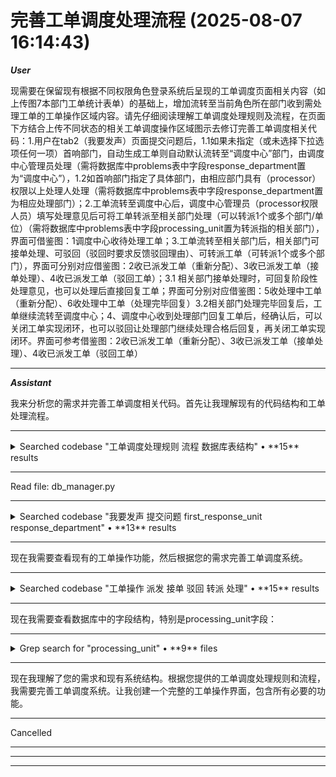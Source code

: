 <!-- Generated by SpecStory -->

# 完善工单调度处理流程 (2025-08-07 16:14:43)

_**User**_

现需要在保留现有根据不同权限角色登录系统后呈现的工单调度页面相关内容（如上传图7本部门工单统计表单）的基础上，增加流转至当前角色所在部门收到需处理工单的工单操作区域内容。请先仔细阅读理解工单调度处理规则及流程，在页面下方结合上传不同状态的相关工单调度操作区域图示去修订完善工单调度相关代码：1.用户在tab2（我要发声）页面提交问题后，1.1如果未指定（或未选择下拉选项任何一项）首响部门，自动生成工单则自动默认流转至“调度中心”部门，由调度中心管理员处理（需将数据库中problems表中字段response_department置为“调度中心”），1.2如首响部门指定了具体部门，由相应部门具有（processor）权限以上处理人处理（需将数据库中problems表中字段response_department置为相应处理部门）；2.工单流转至调度中心后，调度中心管理员（processor权限人员）填写处理意见后可将工单转派至相关部门处理（可以转派1个或多个部门/单位）（需将数据库中problems表中字段processing_unit置为转派指的相关部门），界面可借鉴图：1调度中心收待处理工单；3.工单流转至相关部门后，相关部门可接单处理、可驳回（驳回时要求反馈驳回理由）、可转派工单（可转派1个或多个部门），界面可分别对应借鉴图：2收已派发工单（重新分配）、3收已派发工单（接单处理）、4收已派发工单（驳回工单）；3.1 相关部门接单处理时，可回复阶段性处理意见，也可以处理后直接回复工单；界面可分别对应借鉴图：5收处理中工单（重新分配）、6收处理中工单（处理完毕回复）3.2相关部门处理完毕回复后，工单继续流转至调度中心；4、调度中心收到处理部门回复工单后，经确认后，可以关闭工单实现闭环，也可以驳回让处理部门继续处理合格后回复，再关闭工单实现闭环。界面可参考借鉴图：2收已派发工单（重新分配）、3收已派发工单（接单处理）、4收已派发工单（驳回工单）

---

_**Assistant**_

我来分析您的需求并完善工单调度相关代码。首先让我理解现有的代码结构和工单处理流程。


---

<details>
            <summary>Searched codebase "工单调度处理规则 流程 数据库表结构" • **15** results</summary>
        
| File | Lines |
|------|-------|
| `db_manager.py` | L234-252 |
| `db_manager.py` | L185-216 |
| `db_manager.py` | L216-234 |
| `migrate_database.py` | L125-161 |
| `数据库优化说明.md` | L1-65 |
| `工单调度系统总结.md` | L1-69 |
| `migrate_database.py` | L106-125 |
| `txt/工单调度系统总结.txt` | L1-69 |
| `migrate_database.py` | L70-106 |
| `数据库优化说明.md` | L65-124 |
| `pages/工单调度.py` | L229-271 |
| `db_manager.py` | L104-144 |
| `数据库优化说明.md` | L124-173 |
| `db_manager.py` | L252-285 |
| `txt/工单调度.txt` | L153-203 |

</details>

---

Read file: db_manager.py

---

<details>
            <summary>Searched codebase "我要发声 提交问题 first_response_unit response_department" • **13** results</summary>
        
| File | Lines |
|------|-------|
| `app.py` | L946-978 |
| `txt/app.txt` | L946-971 |
| `app.py` | L838-895 |
| `txt/app.txt` | L841-896 |
| `txt/app.txt` | L896-925 |
| `数据库优化说明.md` | L1-65 |
| `migrate_database.py` | L70-106 |
| `app.py` | L895-924 |
| `txt/db_manager.txt` | L344-360 |
| `db_manager.py` | L535-550 |
| `migrate_database.py` | L29-70 |
| `db_manager.py` | L430-463 |
| `db_manager.py` | L522-535 |

</details>

---

现在我需要查看现有的工单操作功能，然后根据您的需求完善工单调度系统。


---

<details>
            <summary>Searched codebase "工单操作 派发 接单 驳回 转派 处理" • **15** results</summary>
        
| File | Lines |
|------|-------|
| `txt/工单调度.txt` | L758-798 |
| `txt/工单调度.txt` | L153-203 |
| `txt/工单调度.txt` | L370-407 |
| `pages/工单调度.py` | L229-271 |
| `工单调度系统总结.md` | L1-69 |
| `pages/工单调度 - 副本.py` | L755-796 |
| `txt/工单调度系统总结.txt` | L1-69 |
| `txt/工单调度.txt` | L258-302 |
| `pages/工单调度 - 副本.py` | L368-404 |
| `txt/工单调度.txt` | L638-686 |
| `txt/工单调度.txt` | L407-439 |
| `pages/工单调度 - 副本.py` | L175-201 |
| `pages/工单调度 - 副本.py` | L151-175 |
| `pages/工单调度 - 副本.py` | L649-693 |
| `pages/工单调度 - 副本.py` | L276-300 |

</details>

---

现在我需要查看数据库中的字段结构，特别是processing_unit字段：


---

<details>
            <summary>Grep search for "processing_unit" • **9** files</summary>
        
| File | Line | Match |
|------|------|-------|
| `file:///d%3A/Users/Rian/Streamlit_gh/txt/%E5%B7%A5%E5%8D%95%E8%B0%83%E5%BA%A6.txt` | L355 | `<p style="margin: 5px 0; color: #666;">处理部门: {problem.get('processing_unit', '未指定')}</p>` |
| `file:///d%3A/Users/Rian/Streamlit_gh/txt/%E5%B7%A5%E5%8D%95%E8%B0%83%E5%BA%A6.txt` | L384 | `problem.get('processing_unit') == user_department` |
| `file:///d%3A/Users/Rian/Streamlit_gh/txt/%E5%B7%A5%E5%8D%95%E8%B0%83%E5%BA%A6.txt` | L448 | `st.text(f"工单信息 - 处理人: {problem.get('processing_person')}, 首响部门: {problem.get('response_department')}, 处理部门: {problem.get('processing_unit')}")` |
| `file:///d%3A/Users/Rian/Streamlit_gh/txt/%E5%B7%A5%E5%8D%95%E8%B0%83%E5%BA%A6.txt` | L670 | `problem.get('processing_unit') == user_department` |
| `file:///d%3A/Users/Rian/Streamlit_gh/txt/%E5%B7%A5%E5%8D%95%E8%B0%83%E5%BA%A6.txt` | L703 | `'处理部门': problem.get('processing_unit', '未指定'),` |
| `file:///d%3A/Users/Rian/Streamlit_gh/txt/%E5%B7%A5%E5%8D%95%E8%B0%83%E5%BA%A6.txt` | L748 | `problem.get('processing_unit') == user_department` |
| `file:///d%3A/Users/Rian/Streamlit_gh/txt/db_manager.txt` | L227 | `if 'processing_unit' not in columns:` |
| `file:///d%3A/Users/Rian/Streamlit_gh/txt/db_manager.txt` | L228 | `cursor.execute('ALTER TABLE problems ADD COLUMN processing_unit TEXT')` |
| `file:///d%3A/Users/Rian/Streamlit_gh/txt/db_manager.txt` | L229 | `logger.info("添加processing_unit列")` |
| `file:///d%3A/Users/Rian/Streamlit_gh/txt/db_manager.txt` | L581 | `SET processing_person = ?, processing_unit = ?, updated_at = CURRENT_TIMESTAMP` |
| `file:///d%3A/Users/Rian/Streamlit_gh/txt/db_manager.txt` | L966 | `'processing_unit': problem['processing_unit'] if 'processing_unit' in problem.keys() else None,` |
| `file:///d%3A/Users/Rian/Streamlit_gh/txt/db_manager.txt` | L1114 | `def start_processing(self, problem_id: int, processor: str, processing_unit: str = None) -> bool:` |
| `file:///d%3A/Users/Rian/Streamlit_gh/txt/db_manager.txt` | L1129 | `processing_unit = ?,` |
| `file:///d%3A/Users/Rian/Streamlit_gh/txt/db_manager.txt` | L1133 | `''', (processor, processing_unit, current_time, problem_id))` |
| `file:///d%3A/Users/Rian/Streamlit_gh/pages/%E5%B7%A5%E5%8D%95%E8%B0%83%E5%BA%A6.py` | L246 | `problem.get('processing_unit') == user_department` |
| `file:///d%3A/Users/Rian/Streamlit_gh/pages/%E5%B7%A5%E5%8D%95%E8%B0%83%E5%BA%A6.py` | L287 | `'处理部门': problem.get('processing_unit', '-'),` |
| `file:///d%3A/Users/Rian/Streamlit_gh/pages/%E5%B7%A5%E5%8D%95%E8%B0%83%E5%BA%A6%20-%20%E5%89%AF%E6%9C%AC.py` | L355 | `<p style="margin: 5px 0; color: #666;">处理部门: {problem.get('processing_unit', '未指定')}</p>` |
| `file:///d%3A/Users/Rian/Streamlit_gh/pages/%E5%B7%A5%E5%8D%95%E8%B0%83%E5%BA%A6%20-%20%E5%89%AF%E6%9C%AC.py` | L384 | `problem.get('processing_unit') == user_department` |
| `file:///d%3A/Users/Rian/Streamlit_gh/pages/%E5%B7%A5%E5%8D%95%E8%B0%83%E5%BA%A6%20-%20%E5%89%AF%E6%9C%AC.py` | L448 | `st.text(f"工单信息 - 处理人: {problem.get('processing_person')}, 首响部门: {problem.get('response_department')}, 处理部门: {problem.get('processing_unit')}")` |
| `file:///d%3A/Users/Rian/Streamlit_gh/pages/%E5%B7%A5%E5%8D%95%E8%B0%83%E5%BA%A6%20-%20%E5%89%AF%E6%9C%AC.py` | L670 | `problem.get('processing_unit') == user_department` |
| `file:///d%3A/Users/Rian/Streamlit_gh/pages/%E5%B7%A5%E5%8D%95%E8%B0%83%E5%BA%A6%20-%20%E5%89%AF%E6%9C%AC.py` | L703 | `'处理部门': problem.get('processing_unit', '未指定'),` |
| `file:///d%3A/Users/Rian/Streamlit_gh/pages/%E5%B7%A5%E5%8D%95%E8%B0%83%E5%BA%A6%20-%20%E5%89%AF%E6%9C%AC.py` | L748 | `problem.get('processing_unit') == user_department` |
| `file:///d%3A/Users/Rian/Streamlit_gh/db_manager.py` | L321 | `if 'processing_unit' not in columns:` |
| `file:///d%3A/Users/Rian/Streamlit_gh/db_manager.py` | L322 | `cursor.execute('ALTER TABLE problems ADD COLUMN processing_unit TEXT')` |
| `file:///d%3A/Users/Rian/Streamlit_gh/db_manager.py` | L323 | `cursor.execute('INSERT OR IGNORE INTO migration_log (migration_name) VALUES (?)', ('add_processing_unit_column',))` |
| `file:///d%3A/Users/Rian/Streamlit_gh/db_manager.py` | L324 | `logger.info("添加processing_unit列")` |
| `file:///d%3A/Users/Rian/Streamlit_gh/db_manager.py` | L774 | `SET processing_person = ?, processing_unit = ?, updated_at = CURRENT_TIMESTAMP` |
| `file:///d%3A/Users/Rian/Streamlit_gh/db_manager.py` | L1159 | `'processing_unit': problem['processing_unit'] if 'processing_unit' in problem.keys() else None,` |
| `file:///d%3A/Users/Rian/Streamlit_gh/db_manager.py` | L1307 | `def start_processing(self, problem_id: int, processor: str, processing_unit: str = None) -> bool:` |
| `file:///d%3A/Users/Rian/Streamlit_gh/db_manager.py` | L1322 | `processing_unit = ?,` |
| `file:///d%3A/Users/Rian/Streamlit_gh/db_manager.py` | L1326 | `''', (processor, processing_unit, current_time, problem_id))` |
| `file:///d%3A/Users/Rian/Streamlit_gh/.specstory/history/2025-08-07_08-14-untitled.md` | L6 | `⟪ 417 characters skipped ⟫关部门处理（可以转派1个或多个部门/单位）（需将数据库中problems表中字段processing_unit置为转派指的相关部门），界面可借鉴图：1调度中心收待处理工单；3.工单流转至相关部门后，相关部门可接单处理、可驳回（驳回时要求反馈驳回理由）、可转派工单（可转派1个或多个部门），界面可分别对应借鉴图：2收已派发工单（重新分配）、3收已派发工单（接单处理）、4收已派发工单（驳回工单）；3.1 相关部门接单处理时，可回复阶段性处理意见，也可以处理后直接回复工单；界面可分别` |
| `file:///d%3A/Users/Rian/Streamlit_gh/.specstory/history/2025-08-07_04-43-%E5%88%86%E6%9E%90%E6%95%B0%E6%8D%AE%E5%BA%93%E4%B8%AD%E9%83%A8%E9%97%A8%E5%8D%95%E4%BD%8D%E5%AD%97%E6%AE%B5%E5%90%AB%E4%B9%89.md` | L100 | `| `file:///d%3A/Users/Rian/Streamlit_gh/pages/%E5%B7%A5%E5%8D%95%E8%B0%83%E5%BA%A6.py` | L246 | `problem.get('processing_unit') == user_department` |` |
| `file:///d%3A/Users/Rian/Streamlit_gh/.specstory/history/2025-08-07_04-43-%E5%88%86%E6%9E%90%E6%95%B0%E6%8D%AE%E5%BA%93%E4%B8%AD%E9%83%A8%E9%97%A8%E5%8D%95%E4%BD%8D%E5%AD%97%E6%AE%B5%E5%90%AB%E4%B9%89.md` | L103 | `| `file:///d%3A/Users/Rian/Streamlit_gh/pages/%E5%B7%A5%E5%8D%95%E8%B0%83%E5%BA%A6.py` | L287 | `'处理部门': problem.get('processing_unit', '-'),` |` |
| `file:///d%3A/Users/Rian/Streamlit_gh/.specstory/history/2025-08-07_04-43-%E5%88%86%E6%9E%90%E6%95%B0%E6%8D%AE%E5%BA%93%E4%B8%AD%E9%83%A8%E9%97%A8%E5%8D%95%E4%BD%8D%E5%AD%97%E6%AE%B5%E5%90%AB%E4%B9%89.md` | L125 | `⟪ 141 characters skipped ⟫px 0; color: #666;">处理部门: {problem.get('processing_unit', '未指定')}</p>` |` |
| `file:///d%3A/Users/Rian/Streamlit_gh/.specstory/history/2025-08-07_04-43-%E5%88%86%E6%9E%90%E6%95%B0%E6%8D%AE%E5%BA%93%E4%B8%AD%E9%83%A8%E9%97%A8%E5%8D%95%E4%BD%8D%E5%AD%97%E6%AE%B5%E5%90%AB%E4%B9%89.md` | L173 | `| `file:///d%3A/Users/Rian/Streamlit_gh/pages/%E5%B7%A5%E5%8D%95%E8%B0%83%E5%BA%A6.py` | L246 | `problem.get('processing_unit') == user_department` |` |
| `file:///d%3A/Users/Rian/Streamlit_gh/.specstory/history/2025-08-07_04-43-%E5%88%86%E6%9E%90%E6%95%B0%E6%8D%AE%E5%BA%93%E4%B8%AD%E9%83%A8%E9%97%A8%E5%8D%95%E4%BD%8D%E5%AD%97%E6%AE%B5%E5%90%AB%E4%B9%89.md` | L176 | `| `file:///d%3A/Users/Rian/Streamlit_gh/pages/%E5%B7%A5%E5%8D%95%E8%B0%83%E5%BA%A6.py` | L287 | `'处理部门': problem.get('processing_unit', '-'),` |` |
| `file:///d%3A/Users/Rian/Streamlit_gh/.specstory/history/2025-08-07_04-43-%E5%88%86%E6%9E%90%E6%95%B0%E6%8D%AE%E5%BA%93%E4%B8%AD%E9%83%A8%E9%97%A8%E5%8D%95%E4%BD%8D%E5%AD%97%E6%AE%B5%E5%90%AB%E4%B9%89.md` | L215 | `⟪ 141 characters skipped ⟫px 0; color: #666;">处理部门: {problem.get('processing_unit', '未指定')}</p>` |` |
| `file:///d%3A/Users/Rian/Streamlit_gh/.specstory/history/2025-08-07_04-43-%E5%88%86%E6%9E%90%E6%95%B0%E6%8D%AE%E5%BA%93%E4%B8%AD%E9%83%A8%E9%97%A8%E5%8D%95%E4%BD%8D%E5%AD%97%E6%AE%B5%E5%90%AB%E4%B9%89.md` | L218 | `| `file:///d%3A/Users/Rian/Streamlit_gh/pages/%E5%B7%A5%E5%8D%95%E8%B0%83%E5%BA%A6%20-%20%E5%89%AF%E6%9C%AC.py` | L384 | `problem.get('processing_unit') == user_department` |` |
| `file:///d%3A/Users/Rian/Streamlit_gh/.specstory/history/2025-08-07_04-43-%E5%88%86%E6%9E%90%E6%95%B0%E6%8D%AE%E5%BA%93%E4%B8%AD%E9%83%A8%E9%97%A8%E5%8D%95%E4%BD%8D%E5%AD%97%E6%AE%B5%E5%90%AB%E4%B9%89.md` | L220 | `⟪ 204 characters skipped ⟫onse_department')}, 处理部门: {problem.get('processing_unit')}")` |` |
| `file:///d%3A/Users/Rian/Streamlit_gh/.specstory/history/2025-08-07_04-43-%E5%88%86%E6%9E%90%E6%95%B0%E6%8D%AE%E5%BA%93%E4%B8%AD%E9%83%A8%E9%97%A8%E5%8D%95%E4%BD%8D%E5%AD%97%E6%AE%B5%E5%90%AB%E4%B9%89.md` | L234 | `| `file:///d%3A/Users/Rian/Streamlit_gh/pages/%E5%B7%A5%E5%8D%95%E8%B0%83%E5%BA%A6%20-%20%E5%89%AF%E6%9C%AC.py` | L670 | `problem.get('processing_unit') == user_department` |` |
| `file:///d%3A/Users/Rian/Streamlit_gh/.specstory/history/2025-08-07_04-43-%E5%88%86%E6%9E%90%E6%95%B0%E6%8D%AE%E5%BA%93%E4%B8%AD%E9%83%A8%E9%97%A8%E5%8D%95%E4%BD%8D%E5%AD%97%E6%AE%B5%E5%90%AB%E4%B9%89.md` | L238 | `⟪ 103 characters skipped ⟫C%AC.py` | L703 | `'处理部门': problem.get('processing_unit', '未指定'),` |` |
| `file:///d%3A/Users/Rian/Streamlit_gh/.specstory/history/2025-08-07_04-43-%E5%88%86%E6%9E%90%E6%95%B0%E6%8D%AE%E5%BA%93%E4%B8%AD%E9%83%A8%E9%97%A8%E5%8D%95%E4%BD%8D%E5%AD%97%E6%AE%B5%E5%90%AB%E4%B9%89.md` | L241 | `| `file:///d%3A/Users/Rian/Streamlit_gh/pages/%E5%B7%A5%E5%8D%95%E8%B0%83%E5%BA%A6%20-%20%E5%89%AF%E6%9C%AC.py` | L748 | `problem.get('processing_unit') == user_department` |` |
| `file:///d%3A/Users/Rian/Streamlit_gh/.specstory/history/2025-08-07_04-43-%E5%88%86%E6%9E%90%E6%95%B0%E6%8D%AE%E5%BA%93%E4%B8%AD%E9%83%A8%E9%97%A8%E5%8D%95%E4%BD%8D%E5%AD%97%E6%AE%B5%E5%90%AB%E4%B9%89.md` | L254 | `<summary>Grep search for "first_response_unit|processing_unit|response_department" • **7** files</summary>` |
| `file:///d%3A/Users/Rian/Streamlit_gh/.specstory/history/2025-08-07_04-43-%E5%88%86%E6%9E%90%E6%95%B0%E6%8D%AE%E5%BA%93%E4%B8%AD%E9%83%A8%E9%97%A8%E5%8D%95%E4%BD%8D%E5%AD%97%E6%AE%B5%E5%90%AB%E4%B9%89.md` | L260 | `| `file:///d%3A/Users/Rian/Streamlit_gh/pages/%E5%B7%A5%E5%8D%95%E8%B0%83%E5%BA%A6.py` | L246 | `problem.get('processing_unit') == user_department` |` |
| `file:///d%3A/Users/Rian/Streamlit_gh/.specstory/history/2025-08-07_04-43-%E5%88%86%E6%9E%90%E6%95%B0%E6%8D%AE%E5%BA%93%E4%B8%AD%E9%83%A8%E9%97%A8%E5%8D%95%E4%BD%8D%E5%AD%97%E6%AE%B5%E5%90%AB%E4%B9%89.md` | L261 | `| `file:///d%3A/Users/Rian/Streamlit_gh/pages/%E5%B7%A5%E5%8D%95%E8%B0%83%E5%BA%A6.py` | L287 | `'处理部门': problem.get('processing_unit', '-'),` |` |
| `file:///d%3A/Users/Rian/Streamlit_gh/.specstory/history/2025-08-07_04-43-%E5%88%86%E6%9E%90%E6%95%B0%E6%8D%AE%E5%BA%93%E4%B8%AD%E9%83%A8%E9%97%A8%E5%8D%95%E4%BD%8D%E5%AD%97%E6%AE%B5%E5%90%AB%E4%B9%89.md` | L263 | `⟪ 141 characters skipped ⟫px 0; color: #666;">处理部门: {problem.get('processing_unit', '未指定')}</p>` |` |
| `file:///d%3A/Users/Rian/Streamlit_gh/.specstory/history/2025-08-07_04-43-%E5%88%86%E6%9E%90%E6%95%B0%E6%8D%AE%E5%BA%93%E4%B8%AD%E9%83%A8%E9%97%A8%E5%8D%95%E4%BD%8D%E5%AD%97%E6%AE%B5%E5%90%AB%E4%B9%89.md` | L265 | `| `file:///d%3A/Users/Rian/Streamlit_gh/pages/%E5%B7%A5%E5%8D%95%E8%B0%83%E5%BA%A6%20-%20%E5%89%AF%E6%9C%AC.py` | L384 | `problem.get('processing_unit') == user_department` |` |
| `file:///d%3A/Users/Rian/Streamlit_gh/.specstory/history/2025-08-07_04-43-%E5%88%86%E6%9E%90%E6%95%B0%E6%8D%AE%E5%BA%93%E4%B8%AD%E9%83%A8%E9%97%A8%E5%8D%95%E4%BD%8D%E5%AD%97%E6%AE%B5%E5%90%AB%E4%B9%89.md` | L266 | `⟪ 204 characters skipped ⟫onse_department')}, 处理部门: {problem.get('processing_unit')}")` |` |
| `file:///d%3A/Users/Rian/Streamlit_gh/.specstory/history/2025-08-07_04-43-%E5%88%86%E6%9E%90%E6%95%B0%E6%8D%AE%E5%BA%93%E4%B8%AD%E9%83%A8%E9%97%A8%E5%8D%95%E4%BD%8D%E5%AD%97%E6%AE%B5%E5%90%AB%E4%B9%89.md` | L268 | `| `file:///d%3A/Users/Rian/Streamlit_gh/pages/%E5%B7%A5%E5%8D%95%E8%B0%83%E5%BA%A6%20-%20%E5%89%AF%E6%9C%AC.py` | L670 | `problem.get('processing_unit') == user_department` |` |
| `file:///d%3A/Users/Rian/Streamlit_gh/.specstory/history/2025-08-07_04-43-%E5%88%86%E6%9E%90%E6%95%B0%E6%8D%AE%E5%BA%93%E4%B8%AD%E9%83%A8%E9%97%A8%E5%8D%95%E4%BD%8D%E5%AD%97%E6%AE%B5%E5%90%AB%E4%B9%89.md` | L270 | `⟪ 103 characters skipped ⟫C%AC.py` | L703 | `'处理部门': problem.get('processing_unit', '未指定'),` |` |
| `file:///d%3A/Users/Rian/Streamlit_gh/.specstory/history/2025-08-07_04-43-%E5%88%86%E6%9E%90%E6%95%B0%E6%8D%AE%E5%BA%93%E4%B8%AD%E9%83%A8%E9%97%A8%E5%8D%95%E4%BD%8D%E5%AD%97%E6%AE%B5%E5%90%AB%E4%B9%89.md` | L272 | `| `file:///d%3A/Users/Rian/Streamlit_gh/pages/%E5%B7%A5%E5%8D%95%E8%B0%83%E5%BA%A6%20-%20%E5%89%AF%E6%9C%AC.py` | L748 | `problem.get('processing_unit') == user_department` |` |
| `file:///d%3A/Users/Rian/Streamlit_gh/.specstory/history/2025-08-07_04-43-%E5%88%86%E6%9E%90%E6%95%B0%E6%8D%AE%E5%BA%93%E4%B8%AD%E9%83%A8%E9%97%A8%E5%8D%95%E4%BD%8D%E5%AD%97%E6%AE%B5%E5%90%AB%E4%B9%89.md` | L274 | `| `file:///d%3A/Users/Rian/Streamlit_gh/db_manager.py` | L252 | `if 'processing_unit' not in columns:` |` |
| `file:///d%3A/Users/Rian/Streamlit_gh/.specstory/history/2025-08-07_04-43-%E5%88%86%E6%9E%90%E6%95%B0%E6%8D%AE%E5%BA%93%E4%B8%AD%E9%83%A8%E9%97%A8%E5%8D%95%E4%BD%8D%E5%AD%97%E6%AE%B5%E5%90%AB%E4%B9%89.md` | L275 | `| `file:///d%3A/Users/Rian/Streamlit_gh/db_manager.py` | L253 | `cursor.execute('ALTER TABLE problems ADD COLUMN processing_unit TEXT')` |` |
| `file:///d%3A/Users/Rian/Streamlit_gh/.specstory/history/2025-08-07_04-43-%E5%88%86%E6%9E%90%E6%95%B0%E6%8D%AE%E5%BA%93%E4%B8%AD%E9%83%A8%E9%97%A8%E5%8D%95%E4%BD%8D%E5%AD%97%E6%AE%B5%E5%90%AB%E4%B9%89.md` | L276 | `⟪ 113 characters skipped ⟫log (migration_name) VALUES (?)', ('add_processing_unit_column',))` |` |
| `file:///d%3A/Users/Rian/Streamlit_gh/.specstory/history/2025-08-07_04-43-%E5%88%86%E6%9E%90%E6%95%B0%E6%8D%AE%E5%BA%93%E4%B8%AD%E9%83%A8%E9%97%A8%E5%8D%95%E4%BD%8D%E5%AD%97%E6%AE%B5%E5%90%AB%E4%B9%89.md` | L277 | `| `file:///d%3A/Users/Rian/Streamlit_gh/db_manager.py` | L255 | `logger.info("添加processing_unit列")` |` |
| `file:///d%3A/Users/Rian/Streamlit_gh/.specstory/history/2025-08-07_04-43-%E5%88%86%E6%9E%90%E6%95%B0%E6%8D%AE%E5%BA%93%E4%B8%AD%E9%83%A8%E9%97%A8%E5%8D%95%E4%BD%8D%E5%AD%97%E6%AE%B5%E5%90%AB%E4%B9%89.md` | L281 | `| `file:///d%3A/Users/Rian/Streamlit_gh/db_manager.py` | L611 | `SET processing_person = ?, processing_unit = ?, updated_at = CURRENT_TIMESTAMP` |` |
| `file:///d%3A/Users/Rian/Streamlit_gh/.specstory/history/2025-08-07_04-43-%E5%88%86%E6%9E%90%E6%95%B0%E6%8D%AE%E5%BA%93%E4%B8%AD%E9%83%A8%E9%97%A8%E5%8D%95%E4%BD%8D%E5%AD%97%E6%AE%B5%E5%90%AB%E4%B9%89.md` | L286 | `| `file:///d%3A/Users/Rian/Streamlit_gh/db_manager.py` | L996 | `'processing_unit': problem['processing_unit'] if 'processing_unit' in problem.keys() else None,` |` |
| `file:///d%3A/Users/Rian/Streamlit_gh/.specstory/history/2025-08-07_04-43-%E5%88%86%E6%9E%90%E6%95%B0%E6%8D%AE%E5%BA%93%E4%B8%AD%E9%83%A8%E9%97%A8%E5%8D%95%E4%BD%8D%E5%AD%97%E6%AE%B5%E5%90%AB%E4%B9%89.md` | L287 | `| `file:///d%3A/Users/Rian/Streamlit_gh/db_manager.py` | L1144 | `def start_processing(self, problem_id: int, processor: str, processing_unit: str = None) -> bool:` |` |
| `file:///d%3A/Users/Rian/Streamlit_gh/.specstory/history/2025-08-07_04-43-%E5%88%86%E6%9E%90%E6%95%B0%E6%8D%AE%E5%BA%93%E4%B8%AD%E9%83%A8%E9%97%A8%E5%8D%95%E4%BD%8D%E5%AD%97%E6%AE%B5%E5%90%AB%E4%B9%89.md` | L288 | `| `file:///d%3A/Users/Rian/Streamlit_gh/db_manager.py` | L1159 | `processing_unit = ?,` |` |
| `file:///d%3A/Users/Rian/Streamlit_gh/.specstory/history/2025-08-07_04-43-%E5%88%86%E6%9E%90%E6%95%B0%E6%8D%AE%E5%BA%93%E4%B8%AD%E9%83%A8%E9%97%A8%E5%8D%95%E4%BD%8D%E5%AD%97%E6%AE%B5%E5%90%AB%E4%B9%89.md` | L289 | `| `file:///d%3A/Users/Rian/Streamlit_gh/db_manager.py` | L1163 | `''', (processor, processing_unit, current_time, problem_id))` |` |
| `file:///d%3A/Users/Rian/Streamlit_gh/.specstory/history/2025-08-07_04-43-%E5%88%86%E6%9E%90%E6%95%B0%E6%8D%AE%E5%BA%93%E4%B8%AD%E9%83%A8%E9%97%A8%E5%8D%95%E4%BD%8D%E5%AD%97%E6%AE%B5%E5%90%AB%E4%B9%89.md` | L310 | `| `file:///d%3A/Users/Rian/Streamlit_gh/pages/%E5%B7%A5%E5%8D%95%E8%B0%83%E5%BA%A6.py` | L246 | `problem.get('processing_unit') == user_department` |` |
| `file:///d%3A/Users/Rian/Streamlit_gh/.specstory/history/2025-08-07_04-43-%E5%88%86%E6%9E%90%E6%95%B0%E6%8D%AE%E5%BA%93%E4%B8%AD%E9%83%A8%E9%97%A8%E5%8D%95%E4%BD%8D%E5%AD%97%E6%AE%B5%E5%90%AB%E4%B9%89.md` | L311 | `| `file:///d%3A/Users/Rian/Streamlit_gh/pages/%E5%B7%A5%E5%8D%95%E8%B0%83%E5%BA%A6.py` | L287 | `'处理部门': problem.get('processing_unit', '-'),` |` |
| `file:///d%3A/Users/Rian/Streamlit_gh/.specstory/history/2025-08-07_04-43-%E5%88%86%E6%9E%90%E6%95%B0%E6%8D%AE%E5%BA%93%E4%B8%AD%E9%83%A8%E9%97%A8%E5%8D%95%E4%BD%8D%E5%AD%97%E6%AE%B5%E5%90%AB%E4%B9%89.md` | L313 | `⟪ 141 characters skipped ⟫px 0; color: #666;">处理部门: {problem.get('processing_unit', '未指定')}</p>` |` |
| `file:///d%3A/Users/Rian/Streamlit_gh/.specstory/history/2025-08-07_04-43-%E5%88%86%E6%9E%90%E6%95%B0%E6%8D%AE%E5%BA%93%E4%B8%AD%E9%83%A8%E9%97%A8%E5%8D%95%E4%BD%8D%E5%AD%97%E6%AE%B5%E5%90%AB%E4%B9%89.md` | L315 | `| `file:///d%3A/Users/Rian/Streamlit_gh/pages/%E5%B7%A5%E5%8D%95%E8%B0%83%E5%BA%A6%20-%20%E5%89%AF%E6%9C%AC.py` | L384 | `problem.get('processing_unit') == user_department` |` |
| `file:///d%3A/Users/Rian/Streamlit_gh/.specstory/history/2025-08-07_04-43-%E5%88%86%E6%9E%90%E6%95%B0%E6%8D%AE%E5%BA%93%E4%B8%AD%E9%83%A8%E9%97%A8%E5%8D%95%E4%BD%8D%E5%AD%97%E6%AE%B5%E5%90%AB%E4%B9%89.md` | L316 | `⟪ 204 characters skipped ⟫onse_department')}, 处理部门: {problem.get('processing_unit')}")` |` |
| `file:///d%3A/Users/Rian/Streamlit_gh/.specstory/history/2025-08-07_04-43-%E5%88%86%E6%9E%90%E6%95%B0%E6%8D%AE%E5%BA%93%E4%B8%AD%E9%83%A8%E9%97%A8%E5%8D%95%E4%BD%8D%E5%AD%97%E6%AE%B5%E5%90%AB%E4%B9%89.md` | L318 | `| `file:///d%3A/Users/Rian/Streamlit_gh/pages/%E5%B7%A5%E5%8D%95%E8%B0%83%E5%BA%A6%20-%20%E5%89%AF%E6%9C%AC.py` | L670 | `problem.get('processing_unit') == user_department` |` |
| `file:///d%3A/Users/Rian/Streamlit_gh/.specstory/history/2025-08-07_04-43-%E5%88%86%E6%9E%90%E6%95%B0%E6%8D%AE%E5%BA%93%E4%B8%AD%E9%83%A8%E9%97%A8%E5%8D%95%E4%BD%8D%E5%AD%97%E6%AE%B5%E5%90%AB%E4%B9%89.md` | L320 | `⟪ 103 characters skipped ⟫C%AC.py` | L703 | `'处理部门': problem.get('processing_unit', '未指定'),` |` |
| `file:///d%3A/Users/Rian/Streamlit_gh/.specstory/history/2025-08-07_04-43-%E5%88%86%E6%9E%90%E6%95%B0%E6%8D%AE%E5%BA%93%E4%B8%AD%E9%83%A8%E9%97%A8%E5%8D%95%E4%BD%8D%E5%AD%97%E6%AE%B5%E5%90%AB%E4%B9%89.md` | L322 | `| `file:///d%3A/Users/Rian/Streamlit_gh/pages/%E5%B7%A5%E5%8D%95%E8%B0%83%E5%BA%A6%20-%20%E5%89%AF%E6%9C%AC.py` | L748 | `problem.get('processing_unit') == user_department` |` |
| `file:///d%3A/Users/Rian/Streamlit_gh/.specstory/history/2025-08-07_04-43-%E5%88%86%E6%9E%90%E6%95%B0%E6%8D%AE%E5%BA%93%E4%B8%AD%E9%83%A8%E9%97%A8%E5%8D%95%E4%BD%8D%E5%AD%97%E6%AE%B5%E5%90%AB%E4%B9%89.md` | L350 | `, processing_unit TEXT, processing_person TEXT, processing_status TEXT DEFAULT "` |
| `file:///d%3A/Users/Rian/Streamlit_gh/.specstory/history/2025-08-07_04-43-%E5%88%86%E6%9E%90%E6%95%B0%E6%8D%AE%E5%BA%93%E4%B8%AD%E9%83%A8%E9%97%A8%E5%8D%95%E4%BD%8D%E5%AD%97%E6%AE%B5%E5%90%AB%E4%B9%89.md` | L387 | `, processing_unit TEXT, processing_person TEXT, processing_status TEXT DEFAULT "` |
| `file:///d%3A/Users/Rian/Streamlit_gh/.specstory/history/2025-08-07_04-43-%E5%88%86%E6%9E%90%E6%95%B0%E6%8D%AE%E5%BA%93%E4%B8%AD%E9%83%A8%E9%97%A8%E5%8D%95%E4%BD%8D%E5%AD%97%E6%AE%B5%E5%90%AB%E4%B9%89.md` | L522 | `- **`processing_unit`** - **处理部门**：记录实际负责处理该问题的部门，可能与首响部门相同或不同` |
| `file:///d%3A/Users/Rian/Streamlit_gh/.specstory/history/2025-08-07_04-43-%E5%88%86%E6%9E%90%E6%95%B0%E6%8D%AE%E5%BA%93%E4%B8%AD%E9%83%A8%E9%97%A8%E5%8D%95%E4%BD%8D%E5%AD%97%E6%AE%B5%E5%90%AB%E4%B9%89.md` | L554 | `- `processing_unit`：确定实际处理部门` |
| `file:///d%3A/Users/Rian/Streamlit_gh/.specstory/history/2025-08-07_04-43-%E5%88%86%E6%9E%90%E6%95%B0%E6%8D%AE%E5%BA%93%E4%B8%AD%E9%83%A8%E9%97%A8%E5%8D%95%E4%BD%8D%E5%AD%97%E6%AE%B5%E5%90%AB%E4%B9%89.md` | L565 | `- `processing_unit`（处理部门）` |
| `file:///d%3A/Users/Rian/Streamlit_gh/.specstory/history/2025-08-07_04-43-%E5%88%86%E6%9E%90%E6%95%B0%E6%8D%AE%E5%BA%93%E4%B8%AD%E9%83%A8%E9%97%A8%E5%8D%95%E4%BD%8D%E5%AD%97%E6%AE%B5%E5%90%AB%E4%B9%89.md` | L582 | `- **`response_department`** 和 **`processing_unit`** 通常相同，但在转派情况下可能不同` |
| `file:///d%3A/Users/Rian/Streamlit_gh/.specstory/history/2025-08-07_04-43-%E5%88%86%E6%9E%90%E6%95%B0%E6%8D%AE%E5%BA%93%E4%B8%AD%E9%83%A8%E9%97%A8%E5%8D%95%E4%BD%8D%E5%AD%97%E6%AE%B5%E5%90%AB%E4%B9%89.md` | L605 | `- `problems`表中的`processing_unit`字段只能记录**一个**处理部门` |
| `file:///d%3A/Users/Rian/Streamlit_gh/.specstory/history/2025-08-07_04-43-%E5%88%86%E6%9E%90%E6%95%B0%E6%8D%AE%E5%BA%93%E4%B8%AD%E9%83%A8%E9%97%A8%E5%8D%95%E4%BD%8D%E5%AD%97%E6%AE%B5%E5%90%AB%E4%B9%89.md` | L612 | `processing_unit TEXT,        -- 只能存储一个部门` |
| `file:///d%3A/Users/Rian/Streamlit_gh/.specstory/history/2025-08-07_04-43-%E5%88%86%E6%9E%90%E6%95%B0%E6%8D%AE%E5%BA%93%E4%B8%AD%E9%83%A8%E9%97%A8%E5%8D%95%E4%BD%8D%E5%AD%97%E6%AE%B5%E5%90%AB%E4%B9%89.md` | L1695 | `CURRENT_TIMESTAMP, processing_unit TEXT, processing_person TEXT, processing_status TEXT DEFAULT "待处` |
| `file:///d%3A/Users/Rian/Streamlit_gh/.specstory/history/2025-08-07_04-43-%E5%88%86%E6%9E%90%E6%95%B0%E6%8D%AE%E5%BA%93%E4%B8%AD%E9%83%A8%E9%97%A8%E5%8D%95%E4%BD%8D%E5%AD%97%E6%AE%B5%E5%90%AB%E4%B9%89.md` | L2162 | `processing_unit TEXT, processing_person TEXT, processing_status TEXT DEFAULT "` |
| `file:///d%3A/Users/Rian/Streamlit_gh/.specstory/history/2025-08-07_04-43-%E5%88%86%E6%9E%90%E6%95%B0%E6%8D%AE%E5%BA%93%E4%B8%AD%E9%83%A8%E9%97%A8%E5%8D%95%E4%BD%8D%E5%AD%97%E6%AE%B5%E5%90%AB%E4%B9%89.md` | L2272 | `11|processing_unit|TEXT|0||0` |
| `file:///d%3A/Users/Rian/Streamlit_gh/.specstory/history/2025-08-07_04-43-%E5%88%86%E6%9E%90%E6%95%B0%E6%8D%AE%E5%BA%93%E4%B8%AD%E9%83%A8%E9%97%A8%E5%8D%95%E4%BD%8D%E5%AD%97%E6%AE%B5%E5%90%AB%E4%B9%89.md` | L2293 | `- **`processing_unit`** - **处理部门**：记录实际负责处理该问题的部门，可能与首响部门相同或不同` |
| `file:///d%3A/Users/Rian/Streamlit_gh/.specstory/history/2025-08-07_04-43-%E5%88%86%E6%9E%90%E6%95%B0%E6%8D%AE%E5%BA%93%E4%B8%AD%E9%83%A8%E9%97%A8%E5%8D%95%E4%BD%8D%E5%AD%97%E6%AE%B5%E5%90%AB%E4%B9%89.md` | L2350 | `- `problems.processing_unit`：确定实际处理部门` |
| `file:///d%3A/Users/Rian/Streamlit_gh/.specstory/history/2025-08-07_04-43-%E5%88%86%E6%9E%90%E6%95%B0%E6%8D%AE%E5%BA%93%E4%B8%AD%E9%83%A8%E9%97%A8%E5%8D%95%E4%BD%8D%E5%AD%97%E6%AE%B5%E5%90%AB%E4%B9%89.md` | L2366 | `- `problems.processing_unit`（处理部门）` |
| `file:///d%3A/Users/Rian/Streamlit_gh/.specstory/history/2025-08-07_04-43-%E5%88%86%E6%9E%90%E6%95%B0%E6%8D%AE%E5%BA%93%E4%B8%AD%E9%83%A8%E9%97%A8%E5%8D%95%E4%BD%8D%E5%AD%97%E6%AE%B5%E5%90%AB%E4%B9%89.md` | L2386 | `- **`response_department`** 和 **`processing_unit`** 通常相同，但在转派情况下可能不同` |
| `file:///d%3A/Users/Rian/Streamlit_gh/.specstory/history/2025-08-07_04-43-%E5%88%86%E6%9E%90%E6%95%B0%E6%8D%AE%E5%BA%93%E4%B8%AD%E9%83%A8%E9%97%A8%E5%8D%95%E4%BD%8D%E5%AD%97%E6%AE%B5%E5%90%AB%E4%B9%89.md` | L2397 | `- 使用 `problems` 表的 `department`、`response_department`、`processing_unit` 字段` |
| `file:///d%3A/Users/Rian/Streamlit_gh/.specstory/history/2025-08-07_04-43-%E5%88%86%E6%9E%90%E6%95%B0%E6%8D%AE%E5%BA%93%E4%B8%AD%E9%83%A8%E9%97%A8%E5%8D%95%E4%BD%8D%E5%AD%97%E6%AE%B5%E5%90%AB%E4%B9%89.md` | L2414 | `⟪ 417 characters skipped ⟫关部门处理（可以转派1个或多个部门/单位）（需将数据库中problems表中字段processing_unit置为转派指的相关部门），界面可借鉴图：1调度中心收待处理工单；3.工单流转至相关部门后，相关部门可接单处理、可驳回（驳回时要求反馈驳回理由）、可转派工单（可转派1个或多个部门），界面可分别对应借鉴图：2收已派发工单（重新分配）、3收已派发工单（接单处理）、4收已派发工单（驳回工单）；3.1 相关部门接单处理时，可回复阶段性处理意见，也可以处理后直接回复工单；界面可分别` |
| `file:///d%3A/Users/Rian/Streamlit_gh/.specstory/history/2025-08-06_03-53-%E8%B0%83%E6%95%B4%E9%A6%96%E9%A1%B5tab1%E9%97%AE%E9%A2%98%E5%8D%A1%E7%89%87%E5%B8%83%E5%B1%80.md` | L1282 | `+                     <p style="margin: 5px 0; color: #666;">处理部门: {problem.get('processing_unit', '未指定')}</p>` |
| `file:///d%3A/Users/Rian/Streamlit_gh/.specstory/history/2025-08-06_03-53-%E8%B0%83%E6%95%B4%E9%A6%96%E9%A1%B5tab1%E9%97%AE%E9%A2%98%E5%8D%A1%E7%89%87%E5%B8%83%E5%B1%80.md` | L1302 | `+             problem.get('processing_unit') == user_department` |
| `file:///d%3A/Users/Rian/Streamlit_gh/.specstory/history/2025-08-06_03-53-%E8%B0%83%E6%95%B4%E9%A6%96%E9%A1%B5tab1%E9%97%AE%E9%A2%98%E5%8D%A1%E7%89%87%E5%B8%83%E5%B1%80.md` | L1361 | `+             st.text(f"工单信息 - 处理人: {problem.get('processing_person')}, 首响部门: {problem.get('response_department')}, 处理部门: {problem.get('processing_unit')}")` |
| `file:///d%3A/Users/Rian/Streamlit_gh/.specstory/history/2025-08-06_03-53-%E8%B0%83%E6%95%B4%E9%A6%96%E9%A1%B5tab1%E9%97%AE%E9%A2%98%E5%8D%A1%E7%89%87%E5%B8%83%E5%B1%80.md` | L1404 | `现在需要更新数据库管理器中的处理人设置方法，增加对processing_unit字段的支持：` |
| `file:///d%3A/Users/Rian/Streamlit_gh/.specstory/history/2025-08-06_03-53-%E8%B0%83%E6%95%B4%E9%A6%96%E9%A1%B5tab1%E9%97%AE%E9%A2%98%E5%8D%A1%E7%89%87%E5%B8%83%E5%B1%80.md` | L1412 | `+                         SET processing_person = ?, processing_unit = ?, updated_at = CURRENT_TIMESTAMP` |
| `file:///d%3A/Users/Rian/Streamlit_gh/.specstory/history/2025-08-06_03-53-%E8%B0%83%E6%95%B4%E9%A6%96%E9%A1%B5tab1%E9%97%AE%E9%A2%98%E5%8D%A1%E7%89%87%E5%B8%83%E5%B1%80.md` | L1489 | `+                 print(f"  处理部门: {order.get('processing_unit', '未设置')}")` |
| `file:///d%3A/Users/Rian/Streamlit_gh/.specstory/history/2025-08-06_03-53-%E8%B0%83%E6%95%B4%E9%A6%96%E9%A1%B5tab1%E9%97%AE%E9%A2%98%E5%8D%A1%E7%89%87%E5%B8%83%E5%B1%80.md` | L1497 | `+                     order.get('processing_unit') == sc02_user_info['department']` |
| `file:///d%3A/Users/Rian/Streamlit_gh/.specstory/history/2025-08-06_03-53-%E8%B0%83%E6%95%B4%E9%A6%96%E9%A1%B5tab1%E9%97%AE%E9%A2%98%E5%8D%A1%E7%89%87%E5%B8%83%E5%B1%80.md` | L1719 | `- 更新了`update_problem_processor`方法，支持`processing_unit`字段` |
| `file:///d%3A/Users/Rian/Streamlit_gh/pages/%E5%B7%A5%E5%8D%95%E8%B0%83%E5%BA%A6.py` | L246 | `problem.get('processing_unit') == user_department` |
| `file:///d%3A/Users/Rian/Streamlit_gh/pages/%E5%B7%A5%E5%8D%95%E8%B0%83%E5%BA%A6.py` | L287 | `'处理部门': problem.get('processing_unit', '-'),` |

</details>

---

现在我理解了您的需求和现有系统结构。根据您提供的工单调度处理规则和流程，我需要完善工单调度系统。让我创建一个完整的工单操作界面，包含所有必要的功能。


---

Cancelled

---



---



---


